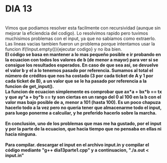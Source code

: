 # **DIA 13**
<br>
Vimos que podiamos resolver esta facilmente con recursividad (aunque sin mejorar la eficiendcia del codigo). Lo resolvimos rapido pero tuvimos muchisimos problemas con el input, ya que no sabiamos como 
extraerlo. Las lineas vacias tambien fueron un problema porque intentamos usar la funcion if(!input.empty()){ejecutar codigo} y no iba bien.
<br><b>
El código se basa en mantener a lo mas pequeño posible e ir probando en la ecuacion con todos los valores de b (de menor a mayor) para ver si se consigue los resultados esperados. En caso de que sea así, se devuelve el valor b y el
a lo tenemos pasado por referencia.  Sumamos al total el número de créditos que nos ha costado (3 por cada ticket de A y 1 por cada ticket de B), a un valor que se le ha pasado por referencia a la funcion de get_input().
<br>
La funcion de ecuacion simplemente es comprobar que ax*a + bx*b == tx y que ay*a + by*b == ty
son ciertas en un rango del 0 al 100 en la b con el valor mas bajo posible de a, menor a 101 (hasta 100).
Es un poco chapuza hacerlo todo a la vez pero no queria tener que almacenarme todo el input, para luego ponerme a calcuilar, y he preferido hacerlo sobre la marcha.
<br><br>
En conclusión, uno de los problemas que mas me ha gustado, por el input y por la parte de la ecuacion, que hacia tiempo que no pensaba en ellas ni hacia ninguna.
<br><br>
Para compilar. descargar el input en el archivo input.in y compilar el código mediante "g++ dia13parte1.cpp" y a continuacion, "./a.out < input.in"
<br><br>
